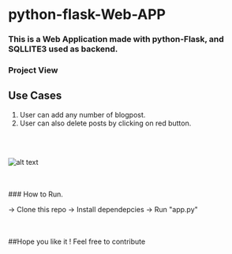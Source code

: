 # python-flask-Web-APP

### This is a Web Application made with python-Flask, and SQLLITE3 used as backend.

### Project View

## Use Cases
1. User can add any number of blogpost.
2. User can also delete posts by clicking on red button.

<br>
<br> 

![alt text](https://github.com/kavyanshpandey/python-flask-blog/blob/master/pic1.png)

<br>
<br>
### How to Run.

  -> Clone this repo
  -> Install dependepcies
  -> Run "app.py"


<br>
<br>
##Hope you like it ! Feel free to contribute
